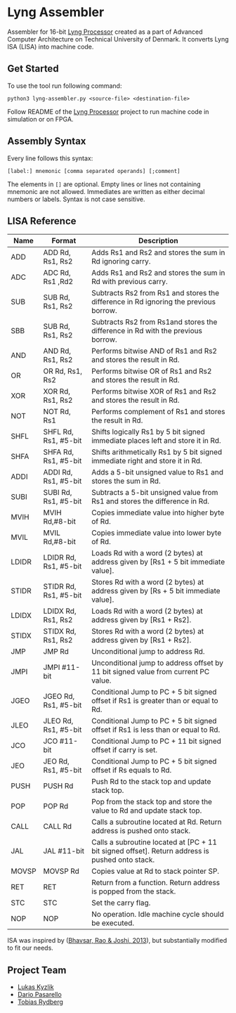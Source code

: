 # Lyng Assembler
Assembler for 16-bit [Lyng Processor](https://github.com/Zalamar/LyngProcessor) created as a part of Advanced Computer Architecture on Technical University of Denmark. It converts Lyng ISA (LISA) into machine code.

## Get Started

To use the tool run following command:

```
python3 lyng-assembler.py <source-file> <destination-file>
```

Follow README of the [Lyng Processor](https://github.com/Zalamar/LyngProcessor) project to run machine code in simulation or on FPGA.

## Assembly Syntax

Every line follows this syntax:

```
[label:] mnemonic [comma separated operands] [;comment]
```

The elements in `[]` are optional. Empty lines or lines not containing mnemonic are not allowed. Immediates are written as either decimal numbers or labels. Syntax is not case sensitive.

## LISA Reference

| Name  | Format                | Description                                                                                     |
|-------|-----------------------|-------------------------------------------------------------------------------------------------|
| ADD   | ADD Rd, Rs1, Rs2      | Adds Rs1 and Rs2 and stores the sum in Rd ignoring carry.                                       |
| ADC   | ADC Rd, Rs1 ,Rd2      | Adds Rs1 and Rs2 and stores the sum in Rd with previous carry.                                  |
| SUB   | SUB Rd, Rs1, Rs2      | Subtracts Rs2 from Rs1 and stores the difference in Rd ignoring the previous borrow.            |
| SBB   | SUB Rd, Rs1, Rs2      | Subtracts Rs2 from Rs1and stores the difference in Rd with the previous borrow.                 |
| AND   | AND Rd, Rs1, Rs2      | Performs bitwise AND of Rs1 and Rs2 and stores the result in Rd.                                |
| OR    | OR  Rd, Rs1, Rs2      | Performs bitwise OR of Rs1 and Rs2 and stores the result in Rd.                                 |
| XOR   | XOR  Rd, Rs1, Rs2     | Performs bitwise XOR of Rs1 and Rs2 and stores the result in Rd.                                |
| NOT   | NOT  Rd, Rs1          | Performs complement of Rs1 and stores the result in Rd.                                         |
| SHFL  | SHFL Rd, Rs1, #5-bit  | Shifts logically Rs1 by 5 bit signed immediate places left and store it in Rd.                  |
| SHFA  | SHFA Rd, Rs1, #5-bit  | Shifts arithmetically Rs1 by 5 bit signed immediate right and store it in Rd.                   |
| ADDI  | ADDI Rd, Rs1, #5-bit  | Adds a 5-bit unsigned value to Rs1 and stores the sum in Rd.                                    |
| SUBI  | SUBI Rd, Rs1, #5-bit  | Subtracts a 5-bit unsigned value from Rs1 and stores the difference in Rd.                      |
| MVIH  | MVIH Rd,#8-bit        | Copies immediate value into higher byte of Rd.                                                  |
| MVIL  | MVIL Rd,#8-bit        | Copies immediate value into lower byte of Rd.                                                   |
| LDIDR | LDIDR Rd, Rs1, #5-bit | Loads Rd with a word (2 bytes) at address given by [Rs1 + 5 bit immediate value].               |
| STIDR | STIDR Rd, Rs1, #5-bit | Stores Rd with a word (2 bytes) at address given by [Rs + 5 bit immediate value].               |
| LDIDX | LDIDX Rd, Rs1, Rs2    | Loads Rd with a word (2 bytes) at address given by [Rs1 + Rs2].                                 |
| STIDX | STIDX Rd, Rs1, Rs2    | Stores Rd with a word (2 bytes) at address given by [Rs1 + Rs2].                                |
| JMP   | JMP Rd                | Unconditional jump to address Rd.                                                               |
| JMPI  | JMPI #11-bit          | Unconditional jump to address offset by 11 bit signed value from current PC value.              |
| JGEO  | JGEO Rd, Rs1, #5-bit  | Conditional Jump to PC + 5 bit signed offset if Rs1 is greater than or equal to Rd.             |
| JLEO  | JLEO Rd, Rs1, #5-bit  | Conditional Jump to PC + 5 bit signed offset if Rs1 is less than or equal to Rd.                |
| JCO   | JCO #11-bit           | Conditional Jump to PC + 11 bit signed offset if carry is set.                                  |
| JEO   | JEO Rd, Rs1, #5-bit   | Conditional Jump to PC + 5 bit signed offset if Rs equals to Rd.                                |
| PUSH  | PUSH Rd               | Push Rd to the stack top and update stack top.                                                  |
| POP   | POP Rd                | Pop from the stack top and store the value to Rd and update stack top.                          |
| CALL  | CALL Rd               | Calls a subroutine located at Rd. Return address is pushed onto stack.                          |
| JAL   | JAL #11-bit           | Calls a subroutine located at [PC + 11 bit signed offset]. Return address is pushed onto stack. |
| MOVSP | MOVSP Rd              | Copies value at Rd to stack pointer SP.                                                         |
| RET   | RET                   | Return from a function. Return address is popped from the stack.                                |
| STC   | STC                   | Set the carry flag.                                                                             |
| NOP   | NOP                   | No operation. Idle machine cycle should be executed.                                            |

ISA was inspired by ([Bhavsar, Rao & Joshi, 2013](http://www.ijsrp.org/research-paper-0413/ijsrp-p16126.pdf)), but substantially modified to fit our needs.

## Project Team

* [Lukas Kyzlik](https://github.com/garnagar)
* [Dario Pasarello](https://github.com/dario-passarello)
* [Tobias Rydberg](https://github.com/Zalamar)
